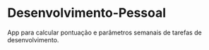 # Desenvolvimento-Pessoal
 App para calcular pontuação e parâmetros semanais de tarefas de desenvolvimento.
